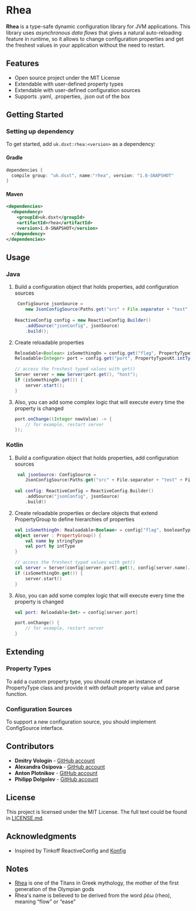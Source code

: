 # Rhea
**Rhea** is a type-safe dynamic configuration library for JVM applications. This library uses *asynchronous data flows* that gives a natural auto-reloading feature in runtime, so it allows to change configuration properties and get the freshest values in your application without the need to restart.

## Features
* Open source project under the MIT License
* Extendable with user-defined property types
* Extendable with user-defined configuration sources
* Supports .yaml, .properties, .json out of the box 

## Getting Started

### Setting up dependency
To get started, add `uk.dsxt:rhea:<version>` as a dependency:

#### Gradle
```groovy
dependencies {
  compile group: "uk.dsxt", name:"rhea", version: "1.0-SNAPSHOT"
}
```

#### Maven
```xml
<dependencies>
  <dependency>
    <groupId>uk.dsxt</groupId>
    <artifactId>rhea</artifactId>
    <version>1.0-SNAPSHOT</version>
  </dependency>
</dependencies>
```
## Usage
### Java
1. Build a configuration object that holds properties, add configuration sources 

    ```java
     ConfigSource jsonSource =
        new JsonConfigSource(Paths.get("src" + File.separator + "test" + File.separator + "resources"), "jsonSource.json");
        
    ReactiveConfig config = new ReactiveConfig.Builder()
        .addSource("jsonConfig", jsonSource)
        .build();
    ```
2. Create reloadable properties 

    ```java
    Reloadable<Boolean> isSomethingOn = config.get("flag", PropertyTypesKt.booleanType);
    Reloadable<Integer> port = config.get("port", PropertyTypesKt.intType);
    
    // access the freshest typed values with get()
    Server server = new Server(port.get(), "host");
    if (isSomethingOn.get()) {
        server.start();
    }
    ```
3. Also, you can add some complex logic that will execute every time the property is changed

    ```java
    port.onChange((Integer newValue) -> {
        // for example, restart server
    });
    ```
### Kotlin
1. Build a configuration object that holds properties, add configuration sources 

    ```kotlin
     val jsonSource: ConfigSource =
        JsonConfigSource(Paths.get("src" + File.separator + "test" + File.separator + "resources"), "jsonSource.json")
        
    val config: ReactiveConfig = ReactiveConfig.Builder()
        .addSource("jsonConfig", jsonSource)
        .build()
    ```

2. Create reloadable properties or declare objects that extend PropertyGroup to define hierarchies of properties

    ```kotlin
    val isSomethingOn: Realoadable<Boolean> = config["flag", booleanType]
    object server : PropertyGroup() {
        val name by stringType
        val port by intType
    }
    
    // access the freshest typed values with get()
    val server = Server(config[server.port].get(), config[server.name].get())
    if (isSomethingOn.get()) {
        server.start()
    }
    ```

3. Also, you can add some complex logic that will execute every time the property is changed

    ```kotlin
    val port: Reloadable<Int> = config[server.port]
    
    port.onChange() {
        // for example, restart server
    }
    ```
## Extending
### Property Types
To add a custom property type, you should create an instance of PropertyType class and provide it with default property value and parse function.

### Configuration Sources
To support a new configuration source, you should implement ConfigSource interface.

## Contributors
* **Dmitry Vologin** - [GitHub account](https://github.com/vologin-dmitry)
* **Alexandra Osipova** - [GitHub account](https://github.com/FemiLame)
* **Anton Plotnikov** - [GitHub account](https://github.com/pltanton)
* **Philipp Dolgolev** - [GitHub account](https://github.com/phil-dolgolev)

## License
This project is licensed under the MIT License. The full text could be found in [LICENSE.md](https://github.com/dsx-tech/rhea/blob/master/LICENSE).

## Acknowledgments
* Inspired by Tinkoff ReactiveConfig and [Konfig](https://github.com/npryce/konfig)

## Notes
* [Rhea](https://en.wikipedia.org/wiki/Rhea_(mythology)) is one of the Titans in Greek mythology, the mother of the first generation of the Olympian gods
* Rhea's name is believed to be derived from the word ῥέω (rheo), meaning “flow” or “ease”
